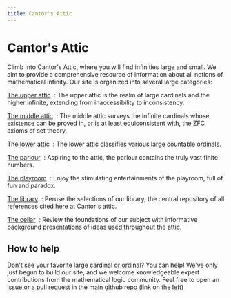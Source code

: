 ```yaml
---
title: Cantor's Attic
---
```


# Cantor's Attic

Climb into Cantor's Attic, where you will find infinities large and
small. We aim to provide a comprehensive resource of information about
all notions of mathematical infinity. Our site is organized into several
large categories:

 [The upper attic](/Upper_attic "Upper attic") 
:   The upper attic is the realm of large cardinals and the higher
    infinite, extending from inaccessibility to inconsistency.

 [The middle attic](/Middle_attic "Middle attic") 
:   The middle attic surveys the infinite cardinals whose existence can
    be proved in, or is at least equiconsistent with, the ZFC axioms of
    set theory.

 [The lower attic](/Lower_attic "Lower attic") 
:   The lower attic classifies various large countable ordinals.

 [The parlour](/Parlour "Parlour") 
:   Aspiring to the attic, the parlour contains the truly vast finite
    numbers.

 [The playroom](/Playroom "Playroom") 
:   Enjoy the stimulating entertainments of the playroom, full of fun
    and paradox.

 [The library](/Library "Library") 
:   Peruse the selections of our library, the central repository of all
    references cited here at Cantor's attic.

 [The cellar](/Cellar "Cellar") 
:   Review the foundations of our subject with informative background
    presentations of ideas used throughout the attic.

## How to help

Don't see your favorite large cardinal or ordinal? You can help! We've
only just begun to build our site, and we welcome knowledgeable expert
contributions from the mathematical logic community. Feel free to open
an issue or a pull request in the main github repo (link on the left)
